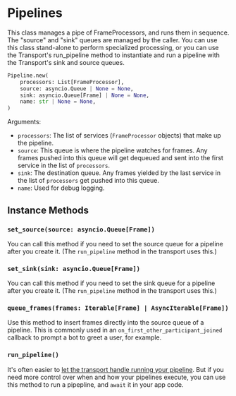 # Pipelines

This class manages a pipe of FrameProcessors, and runs them in sequence. The "source" and "sink" queues are managed by the caller. You can use this class stand-alone to perform specialized processing, or you can use the Transport's run_pipeline method to instantiate and run a pipeline with the Transport's sink and source queues.

```python
Pipeline.new(
    processors: List[FrameProcessor],
    source: asyncio.Queue | None = None,
    sink: asyncio.Queue[Frame] | None = None,
    name: str | None = None,
)
```

Arguments:

- `processors`: The list of services (`FrameProcessor` objects) that make up the pipeline.
- `source`: This queue is where the pipeline watches for frames. Any frames pushed into this queue will get dequeued and sent into the first service in the list of `processors`.
- `sink`: The destination queue. Any frames yielded by the last service in the list of `processors` get pushed into this queue.
- `name`: Used for debug logging.

## Instance Methods

### `set_source(source: asyncio.Queue[Frame])`

You can call this method if you need to set the source queue for a pipeline after you create it. (The `run_pipeline` method in the transport uses this.)

### `set_sink(sink: asyncio.Queue[Frame])`

You can call this method if you need to set the sink queue for a pipeline after you create it. (The `run_pipeline` method in the transport uses this.)

### `queue_frames(frames: Iterable[Frame] | AsyncIterable[Frame])`

Use this method to insert frames directly into the source queue of a pipeline. This is commonly used in an `on_first_other_participant_joined` callback to prompt a bot to greet a user, for example.

### `run_pipeline()`

It's often easier to [let the transport handle running your pipeline](transports/daily-transport#transportrun). But if you need more control over when and how your pipelines execute, you can use this method to run a pipepline, and `await` it in your app code.
